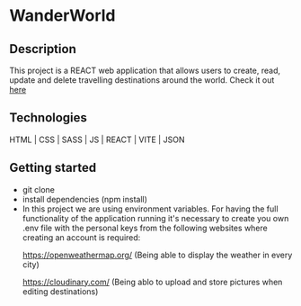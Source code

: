 <h1>WanderWorld</h1>

<h2>Description</h2>

This project is a REACT web application that allows users to create, read, update and delete travelling destinations around the world.
Check it out <a href="https://waanderworld.netlify.app/">here</a>

<h2>Technologies</h2>
HTML | CSS | SASS | JS | REACT | VITE | JSON

<h2>Getting started</h2>
<ul>
 <li>git clone</li>
 <li>install dependencies (npm install)</li>
 <li>In this project we are using environment variables. For having the full functionality of the application running it's necessary to create you own .env file with the personal keys from the following websites where creating an account is required: <br>
 
  https://openweathermap.org/ (Being able to display the weather in every city) <br>
 
  https://cloudinary.com/ (Being ablo to upload and store pictures when editing destinations)
 </li>
</ul>


